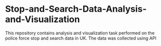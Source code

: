 # Stop-and-Search-Data-Analysis-and-Visualization
This repository contains analysis and visualization task performed on the  police force stop and search data in UK. The data was collected using API
